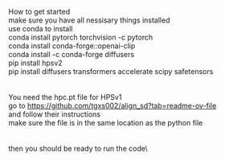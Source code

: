 How to get started\
make sure you have all nessisary things installed\
use conda to install\
conda install pytorch torchvision -c pytorch\
conda install conda-forge::openai-clip\
conda install -c conda-forge diffusers\
pip install hpsv2\
pip install diffusers transformers accelerate scipy safetensors\
\
\
You need the hpc.pt file for HPSv1\
go to https://github.com/tgxs002/align_sd?tab=readme-ov-file \
and follow their instructions \
make sure the file is in the same location as the python file\
\
\
then you should be ready to run the code\

